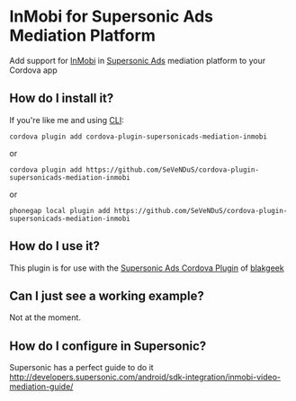 # InMobi for Supersonic Ads Mediation Platform
Add support for [InMobi](http://www.inmobi.com/) in [Supersonic Ads](https://www.supersonic.com/) mediation platform to your Cordova app

## How do I install it? ##

If you're like me and using [CLI](http://cordova.apache.org/):
```
cordova plugin add cordova-plugin-supersonicads-mediation-inmobi
```

or

```
cordova plugin add https://github.com/SeVeNDuS/cordova-plugin-supersonicads-mediation-inmobi
```

or

```
phonegap local plugin add https://github.com/SeVeNDuS/cordova-plugin-supersonicads-mediation-inmobi
```

## How do I use it? ##
This plugin is for use with the [Supersonic Ads Cordova Plugin](https://github.com/blakgeek/cordova-plugin-supersonicads/blob/master/README.md) of [blakgeek](https://github.com/blakgeek)

## Can I just see a working example?
Not at the moment.  

## How do I configure in Supersonic?
Supersonic has a perfect guide to do it 
http://developers.supersonic.com/android/sdk-integration/inmobi-video-mediation-guide/